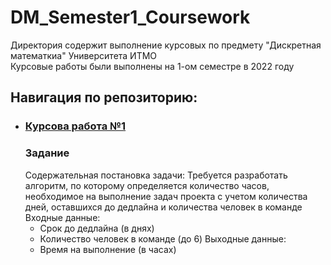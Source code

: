 # DM_Semester1_Coursework

Директория содержит выполнение курсовых по предмету "Дискретная математкиа" Университета ИТМО <br />
Курсовые работы были выполнены на 1-ом семестре в 2022 году

## Навигация по репозиторию: 
- ### [Курсова работа №1](/DataBase_lab1)
  ### Задание
  Содержательная постановка задачи:
  Требуется разработать алгоритм, по которому определяется количество часов, необходимое на выполнение задач проекта с учетом количества дней, оставшихся до дедлайна и количества человек в команде 
  Входные данные: 
  - Срок до дедлайна (в днях)
  - Количество человек в команде (до 6)
  Выходные данные: 
  - Время на выполнение (в часах)
